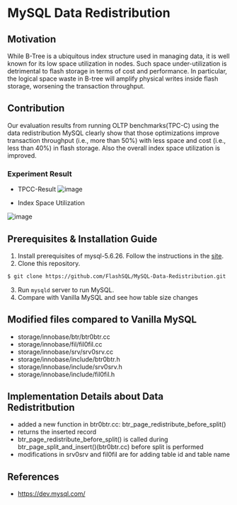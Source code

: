 # MySQL Data Redistribution

## Motivation
While B-Tree is a ubiquitous index structure used in managing data, it is well known for its low space utilization in nodes. Such space under-utilization is detrimental to flash storage in terms of cost and performance. In particular, the logical space waste in B-tree will amplify physical writes inside flash storage, worsening the transaction throughput. 

## Contribution
Our evaluation results from running OLTP benchmarks(TPC-C) using the data redistribution MySQL clearly show that those optimizations improve transaction throughput (i.e., more than 50%) with less space and cost (i.e., less than 40%) in flash storage. Also the overall index space utilization is improved.

### Experiment Result
- TPCC-Result
![image](https://user-images.githubusercontent.com/55489991/145993724-fc77122f-f276-4b74-81bb-e98004c64339.png)

- Index Space Utilization

![image](https://user-images.githubusercontent.com/55489991/145994040-af8c83d5-0dab-4e35-b329-53c66dbe7b6b.png)


## Prerequisites & Installation Guide

1. Install prerequisites of mysql-5.6.26. Follow the instructions in the [site](https://github.com/LeeBohyun/mysql-tpcc/blob/master/installation_guide/multi-mysql-tpcc.md).
2. Clone this repository.
```bash
$ git clone https://github.com/FlashSQL/MySQL-Data-Redistribution.git
```
3. Run ``mysqld`` server to run MySQL.
4. Compare with Vanilla MySQL and see how table size changes

## Modified files compared to Vanilla MySQL
- storage/innobase/btr/btr0btr.cc
- storage/innobase/fil/fil0fil.cc
- storage/innobase/srv/srv0srv.cc
- storage/innobase/include/btr0btr.h
- storage/innobase/include/srv0srv.h
- storage/innobase/include/fil0fil.h

## Implementation Details about Data Redistritbution
- added a new function in btr0btr.cc: btr_page_redistribute_before_split()
- returns the inserted record
- btr_page_redistribute_before_split() is called during btr_page_split_and_insert()(btr0btr.cc) before split is performed
- modifications in srv0srv and fil0fil are for adding table id and table name

## References
- https://dev.mysql.com/
